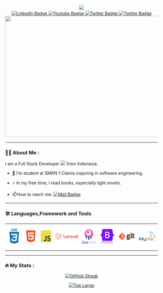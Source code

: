 <div id="header" align="center">
  <img src="https://avatars.githubusercontent.com/u/90590677?v=4" width="100"/>
  <div id="badges">
    <a href="javascript:void(0)">
      <img src="https://img.shields.io/badge/LinkedIn-blue?style=for-the-badge&logo=linkedin&logoColor=white" alt="LinkedIn Badge"/>
    </a>
    <a href="https://www.facebook.com/profile.php?id=100010694021366">
      <img src="https://img.shields.io/badge/Facebook-blue?style=for-the-badge&logo=facebook&logoColor=white" alt="Youtube Badge"/>
    </a>
    <a href="https://twitter.com/Satya14368226">
      <img src="https://img.shields.io/badge/Twitter-blue?style=for-the-badge&logo=twitter&logoColor=white" alt="Twitter Badge"/>
    </a>
    <a href="https://www.instagram.com/satya.dairenji">
      <img src="https://img.shields.io/badge/Instagram-red?style=for-the-badge&logo=instagram&logoColor=white" alt="Twitter Badge"/>
    </a>
  </div>
  
  <img src="https://media.giphy.com/media/v1.Y2lkPTc5MGI3NjExdzdrNGRzeHd5bDA2czNiN2k1c25wZGFzZ3h4ZWdhMXJscnQ1dmpmaCZlcD12MV9pbnRlcm5hbF9naWZfYnlfaWQmY3Q9Zw/SWoSkN6DxTszqIKEqv/giphy.gif" width="600" height="400"/>
</div>

---

### :man_technologist: About Me :
I am a Full Stack Developer <img src="https://media.giphy.com/media/WUlplcMpOCEmTGBtBW/giphy.gif" width="30"> from Indonesia.
- :telescope: I’m student at SMKN 1 Ciamis majoring in software engineering.

- :zap: In my free time, I read books, especially light novels.

- :mailbox:How to reach me: [![Mail Badge](https://img.shields.io/badge/-satyanr84-blue?style=flat&logo=Gmail&logoColor=white)](mailto:satyanr84@gmail.com)

---

### :hammer_and_wrench: Languages,Framework and Tools 

<div align="center">
  <table style="border: none;">
    <tr>
      <td align="center">
        <img src="https://github.com/devicons/devicon/blob/master/icons/css3/css3-plain-wordmark.svg"  title="CSS3" alt="CSS" width="50" height="50"/>
      </td>
      <td align="center">
        <img src="https://github.com/devicons/devicon/blob/master/icons/html5/html5-original.svg" title="HTML5" alt="HTML" width="40" height="40"/>
      </td>
      <td align="center">
        <img src="https://github.com/devicons/devicon/blob/master/icons/javascript/javascript-original.svg" title="JavaScript" alt="JavaScript" width="40" height="40"/>
      </td>
      <td align="center">
        <img src="https://github.com/devicons/devicon/blob/master/icons/laravel/laravel-original-wordmark.svg" title="Laravel"  alt="Laravel" width="80" height="80"/>
      </td>
      <td align="center">
        <img src="https://github.com/devicons/devicon/blob/master/icons/livewire/livewire-original-wordmark.svg" title="Livewire"  alt="Livewire" width="50" height="50"/>
      </td>
      <td align="center">
        <img src="https://github.com/devicons/devicon/blob/master/icons/bootstrap/bootstrap-original-wordmark.svg" title="Bootstrap"  alt="Bootstrap" width="50" height="50"/>
      </td>
      <td align="center">
        <img src="https://github.com/devicons/devicon/blob/master/icons/git/git-original-wordmark.svg" title="Git" alt="Git" width="60" height="60"/>
      </td>
      <td align="center">
        <img src="https://github.com/devicons/devicon/blob/master/icons/mysql/mysql-original-wordmark.svg" title="MySQL"  alt="MySQL" width="60" height="60"/>
      </td>
    </tr>
  </table>
</div>


---

### :fire: My Stats :
<div align="center">
  
<a href="https://git.io/streak-stats"><img src="https://github-readme-streak-stats.herokuapp.com?user=Satyanr&theme=transparent&mode=weekly&card_width=500" alt="GitHub Streak" /></a><br>

[![Top Langs](https://github-readme-stats.vercel.app/api/top-langs/?username=Satyanr&layout=compact&theme=vision-friendly-light)](https://github.com/anuraghazra/github-readme-stats)

</div>
